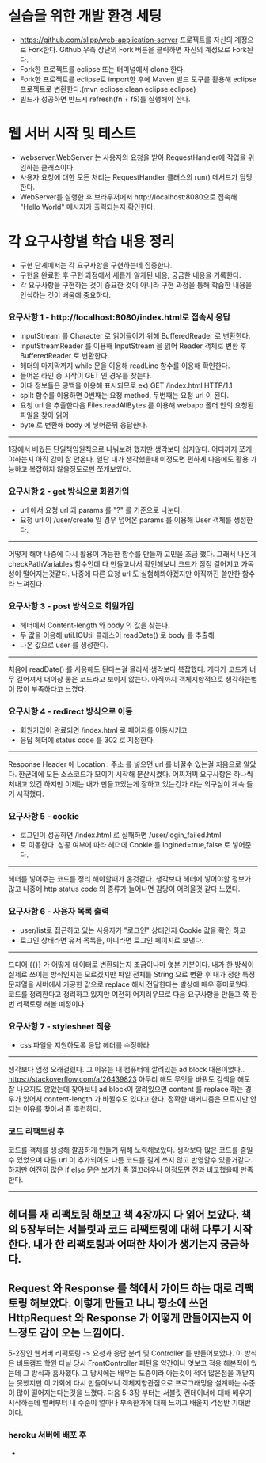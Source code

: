 # 실습을 위한 개발 환경 세팅
* https://github.com/slipp/web-application-server 프로젝트를 자신의 계정으로 Fork한다. Github 우측 상단의 Fork 버튼을 클릭하면 자신의 계정으로 Fork된다.
* Fork한 프로젝트를 eclipse 또는 터미널에서 clone 한다.
* Fork한 프로젝트를 eclipse로 import한 후에 Maven 빌드 도구를 활용해 eclipse 프로젝트로 변환한다.(mvn eclipse:clean eclipse:eclipse)
* 빌드가 성공하면 반드시 refresh(fn + f5)를 실행해야 한다.

# 웹 서버 시작 및 테스트
* webserver.WebServer 는 사용자의 요청을 받아 RequestHandler에 작업을 위임하는 클래스이다.
* 사용자 요청에 대한 모든 처리는 RequestHandler 클래스의 run() 메서드가 담당한다.
* WebServer를 실행한 후 브라우저에서 http://localhost:8080으로 접속해 "Hello World" 메시지가 출력되는지 확인한다.

# 각 요구사항별 학습 내용 정리
* 구현 단계에서는 각 요구사항을 구현하는데 집중한다. 
* 구현을 완료한 후 구현 과정에서 새롭게 알게된 내용, 궁금한 내용을 기록한다.
* 각 요구사항을 구현하는 것이 중요한 것이 아니라 구현 과정을 통해 학습한 내용을 인식하는 것이 배움에 중요하다. 

### 요구사항 1 - http://localhost:8080/index.html로 접속시 응답
* InputStream 를 Character 로 읽어들이기 위해 BufferedReader 로 변환한다.
* InputStreamReader 를 이용해 InputStream 을 읽어 Reader 객체로 변환 후 BufferedReader 로 변환한다.
* 헤더의 마지막까지 while 문을 이용해 readLine 함수를 이용해 확인한다.
* 들어온 라인 중 시작이 GET 인 경우를 찾는다.
* 이때 정보들은 공백을 이용해 표시되므로 ex) GET /index.html HTTP/1.1
* spilt 함수를 이용하면 0번째는 요청 method, 두번째는 요청 url 이 된다.
* 요청 url 을 추출한다음 Files.readAllBytes 를 이용해 webapp 폴더 안의 요청된 파일을 찾아 읽어
* byte 로 변환해 body 에 넣어준뒤 응답한다.
----------------------------------------
1장에서 배웠든 단일책임원칙으로 나눠보려 했지만 생각보다 쉽지않다. 어디까지 쪼개야하는지 아직 감이 잘 안온다.
일단 내가 생각했을때 이정도면 편하게 다음에도 활용 가능하고 복잡하지 않을정도로만 쪼개보았다.

### 요구사항 2 - get 방식으로 회원가입
* url 에서 요청 url 과 params 를 "?" 를 기준으로 나눈다.
* 요청 url 이 /user/create 일 경우 넘어온 params 를 이용해 User 객체를 생성한다.
----------------------------------------
어떻게 해야 나중에 다시 활용이 가능한 함수를 만들까 고민을 조금 했다. 그래서 나온게 checkPathVariables
함수인데 다 만들고나서 확인해보니 코드가 점점 길어지고 가독성이 떨어지는것같다.
나중에 다른 요청 url 도 실험해봐야겠지만 아직까진 쓸만한 함수라 느껴진다.

### 요구사항 3 - post 방식으로 회원가입
* 헤더에서 Content-length 와 body 의 값을 찾는다.
* 두 값을 이용해 util.IOUtil 클래스이 readDate() 로 body 를 추출해
* 나온 값으로 user 를 생성한다.
---------------------------------------
처음에 readDate() 를 사용해도 된다는걸 몰라서 생각보다 복잡했다. 
게다가 코드가 너무 길어져서 더이상 좋은 코드라고 보이지 않는다.
아직까지 객체지향적으로 생각하는법이 많이 부족하다고 느꼈다.

### 요구사항 4 - redirect 방식으로 이동
* 회원가입이 완료되면 /index.html 로 페이지를 이동시키고
* 응답 헤더에 status code 를 302 로 지정한다.
--------------------------------------
Response Header 에 Location : 주소 를 넣으면 url 를 바꿀수 있는걸
처음으로 알았다.
한군데에 모든 소스코드가 모이기 시작해 분산시켰다. 어찌저찌 요구사항은
하나씩 처내고 있긴 하지만 이제는 내가 만들고있는게 잘하고 있는건가
라는 의구심이 계속 들기 시작했다.

### 요구사항 5 - cookie
* 로그인이 성공하면 /index.html 로 실패하면 /user/login_failed.html
* 로 이동한다. 성공 여부에 따라 헤더에 Cookie 를 logined=true,false 로 넣어준다.
-------------------------------------
헤더를 넣어주는 코드를 정리 해야할때가 온것같다. 생각보다 헤더에 넣어야할 정보가
많고 나중에 http status code 의 종류가 늘어나면 감당이 어려울것 같다 느꼈다.

### 요구사항 6 - 사용자 목록 출력
* user/list로 접근하고 있는 사용자가 "로그인" 상태인지 Cookie 값을 확인 하고
* 로그인 상태라면 유저 목록을, 아니라면 로그인 페이지로 보낸다.
---------------------------------------------------
드디어 {{}} 가 어떻게 데이터로 변환되는지 조금이나마 엿본 기분이다. 내가 한
방식이 실제로 쓰이는 방식인지는 모르겠지만 파일 전체를 String 으로 변환 후
내가 정한 특정 문자열을 서버에서 가공한 값으로 replace 해서 전달한다는 발상에
매우 흥미로웠다. 코드를 정리한다고 정리하고 있지만 여전히 어지러우므로
다음 요구사항을 만들고 쭉 한번 리팩토링 해볼 예정이다.

### 요구사항 7 - stylesheet 적용
* css 파일을 지원하도록 응답 헤더를 수정하라
--------------------------------------------------
생각보다 엄청 오래걸렸다. 그 이유는 내 컴퓨터에 깔려있는 ad block 때문이었다..
https://stackoverflow.com/a/26439823
아무리 해도 무엇을 바꿔도 검색을 해도 잘 나오지도 않았는데 찾아보니
ad block이 깔려있으면 content 를 replace 하는 경우가 있어서
content-length 가 바뀔수도 있다고 한다. 정확한 매커니즘은 모르지만
안되는 이유를 찾아서 좀 후련하다.

### 코드 리팩토링 후
코드를 객체를 생성해 깔끔하게 만들기 위해 노력해보았다.
생각보다 많은 코드를 줄일 수 있었으며 다른 url 이 추가되어도 나름
코드를 길게 쓰지 않고 반영할수 있을거같다.
하지만 여전히 많은 if else 문은 보기가 좀 껄끄러우나 이정도면 전과
비교했을때 만족한다.

-----------------------------------------------------
헤더를 재 리팩토링 해보고 책 4장까지 다 읽어 보았다.
책의 5장부터는 서블릿과 코드 리팩토링에 대해 다루기 시작한다.
내가 한 리팩토링과 어떠한 차이가 생기는지 궁금하다.
-----------------------------------------------------
Request 와 Response 를 책에서 가이드 하는 대로 리팩토링 해보았다.
이렇게 만들고 나니 평소에 쓰던 HttpRequest 와 Response 가 어떻게
만들어지는지 어느정도 감이 오는 느낌이다.
-----------------------------------------------------
5-2장인 웹서버 리팩토링 -> 요청과 응답 분리 및 Controller 를 만들어보았다.
이 방식은 비트캠프 학원 다닐 당시 FrontController 패턴을 약간이나 엿보고
적용 해본적이 있는데 그 방식과 흡사했다. 그 당시에는 배우는 도중이라 아는것이
적어 많은점을 깨닫지는 못했지만 이 기회에 다시 만들어보니 객체지향관점으로
프로그래밍을 설계하는 수준이 많이 떨어지는다는것을 느꼈다.
다음 5-3장 부터는 서블릿 컨테이너에 대해 배우기 시작하는데 벌써부터 내
수준이 얼마나 부족한가에 대해 느끼고 배울지 걱정반 기대반 이다.


### heroku 서버에 배포 후
* 